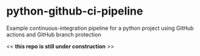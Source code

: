 # python-github-ci-pipeline
Example continuous-integration pipeline for a python project using GitHub actions and GitHub branch protection

<< **this repo is still under construction** >>


